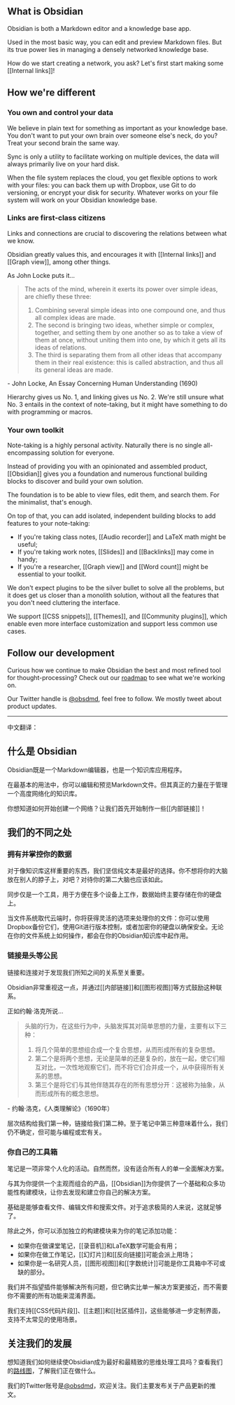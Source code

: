 ## What is Obsidian

Obsidian is both a Markdown editor and a knowledge base app.

Used in the most basic way, you can edit and preview Markdown files. But its true power lies in managing a densely networked knowledge base.

How do we start creating a network, you ask? Let's first start making some [[Internal links]]!

## How we're different

### You own and control your data

We believe in plain text for something as important as your knowledge base. You don't want to put your own brain over someone else's neck, do you? Treat your second brain the same way.

Sync is only a utility to facilitate working on multiple devices, the data will always primarily live on your hard disk.

When the file system replaces the cloud, you get flexible options to work with your files: you can back them up with Dropbox, use Git to do versioning, or encrypt your disk for security. Whatever works on your file system will work on your Obsidian knowledge base.

### Links are first-class citizens

Links and connections are crucial to discovering the relations between what we know.

Obsidian greatly values this, and encourages it with [[Internal links]] and [[Graph view]], among other things.

As John Locke puts it...

> The acts of the mind, wherein it exerts its power over simple ideas, are chiefly these three:
>
> 1. Combining several simple ideas into one compound one, and thus all complex ideas are made.
> 2. The second is bringing two ideas, whether simple or complex, together, and setting them by one another so as to take a view of them at once, without uniting them into one, by which it gets all its ideas of relations.
> 3. The third is separating them from all other ideas that accompany them in their real existence: this is called abstraction, and thus all its general ideas are made.

 \- John Locke, An Essay Concerning Human Understanding (1690)

Hierarchy gives us No. 1, and linking gives us No. 2. We're still unsure what No. 3 entails in the context of note-taking, but it might have something to do with programming or macros.

### Your own toolkit

Note-taking is a highly personal activity. Naturally there is no single all-encompassing solution for everyone.

Instead of providing you with an opinionated and assembled product, [[Obsidian]] gives you a foundation and numerous functional building blocks  to discover and build your own solution.

The foundation is to be able to view files, edit them, and search them. For the minimalist, that's enough.

On top of that, you can add isolated, independent building blocks to add features to your note-taking:

- If you're taking class notes, [[Audio recorder]] and LaTeX math might be useful;
- If you're taking work notes, [[Slides]] and [[Backlinks]] may come in handy;
- If you're a researcher, [[Graph view]] and [[Word count]] might be essential to your toolkit.

We don't expect plugins to be the silver bullet to solve all the problems, but it does get us closer than a monolith solution, without all the features that you don't need cluttering the interface.

We support [[CSS snippets]], [[Themes]], and [[Community plugins]], which enable even more interface customization and support less common use cases.

## Follow our development

Curious how we continue to make Obsidian the best and most refined tool for thought-processing? Check out our [roadmap](https://obsidian.md/roadmap/) to see what we're working on.

Our Twitter handle is [@obsdmd](https://twitter.com/obsdmd), feel free to follow. We mostly tweet about product updates.


---

中文翻译：
## 什么是 Obsidian

Obsidian既是一个Markdown编辑器，也是一个知识库应用程序。

在最基本的用法中，你可以编辑和预览Markdown文件。但其真正的力量在于管理一个高度网络化的知识库。

你想知道如何开始创建一个网络？让我们首先开始制作一些[[内部链接]]！

## 我们的不同之处

### 拥有并掌控你的数据

对于像知识库这样重要的东西，我们坚信纯文本是最好的选择。你不想将你的大脑放在别人的脖子上，对吧？对待你的第二大脑也应该如此。

同步仅是一个工具，用于方便在多个设备上工作，数据始终主要存储在你的硬盘上。

当文件系统取代云端时，你将获得灵活的选项来处理你的文件：你可以使用Dropbox备份它们，使用Git进行版本控制，或者加密你的硬盘以确保安全。无论在你的文件系统上如何操作，都会在你的Obsidian知识库中起作用。

### 链接是头等公民

链接和连接对于发现我们所知之间的关系至关重要。

Obsidian非常重视这一点，并通过[[内部链接]]和[[图形视图]]等方式鼓励这种联系。

正如约翰·洛克所说...

> 头脑的行为，在这些行为中，头脑发挥其对简单思想的力量，主要有以下三种：
>
> 1. 将几个简单的思想组合成一个复合思想，从而形成所有的复杂思想。
> 2. 第二个是将两个思想，无论是简单的还是复杂的，放在一起，使它们相互对比，一次性地观察它们，而不将它们合并成一个，从中获得所有关系的思想。
> 3. 第三个是将它们与其他伴随其存在的所有思想分开：这被称为抽象，从而形成所有的概念思想。

 \- 约翰·洛克，《人类理解论》（1690年）

层次结构给我们第一种，链接给我们第二种。至于笔记中第三种意味着什么，我们仍不确定，但可能与编程或宏有关。

### 你自己的工具箱

笔记是一项非常个人化的活动。自然而然，没有适合所有人的单一全面解决方案。

与其为你提供一个主观而组合的产品，[[Obsidian]]为你提供了一个基础和众多功能性构建模块，让你去发现和建立你自己的解决方案。

基础是能够查看文件、编辑文件和搜索文件。对于追求极简的人来说，这就足够了。

除此之外，你可以添加独立的构建模块来为你的笔记添加功能：

- 如果你在做课堂笔记，[[录音机]]和LaTeX数学可能会有用；
- 如果你在做工作笔记，[[幻灯片]]和[[反向链接]]可能会派上用场；
- 如果你是一名研究人员，[[图形视图]]和[[字数统计]]可能是你工具箱中不可或缺的部分。

我们并不指望插件能够解决所有问题，但它确实比单一解决方案更接近，而不需要你不需要的所有功能来混淆界面。

我们支持[[CSS代码片段]]、[[主题]]和[[社区插件]]，这些能够进一步定制界面，支持不太常见的使用场景。

## 关注我们的发展

想知道我们如何继续使Obsidian成为最好和最精致的思维处理工具吗？查看我们的[路线图](https://obsidian.md/roadmap/)，了解我们正在做什么。

我们的Twitter账号是[@obsdmd](https://twitter.com/obsdmd)，欢迎关注。我们主要发布关于产品更新的推文。